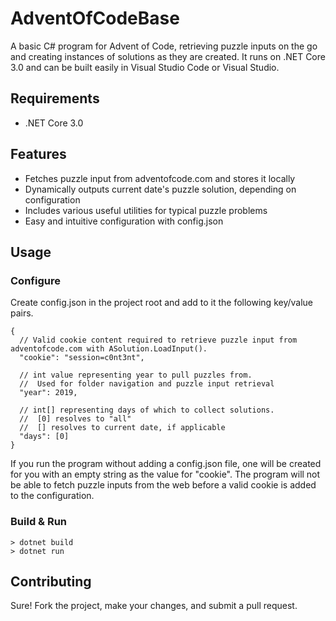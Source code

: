 # AdventOfCodeBase
A basic C# program for Advent of Code, retrieving puzzle inputs on the go and creating instances of solutions as they are created. It runs on .NET Core 3.0 and can be built easily in Visual Studio Code or Visual Studio. 

## Requirements
* .NET Core 3.0

## Features
* Fetches puzzle input from adventofcode.com and stores it locally
* Dynamically outputs current date's puzzle solution, depending on configuration
* Includes various useful utilities for typical puzzle problems
* Easy and intuitive configuration with config.json

## Usage
### Configure
Create config.json in the project root and add to it the following key/value pairs.
```
{
  // Valid cookie content required to retrieve puzzle input from adventofcode.com with ASolution.LoadInput(). 
  "cookie": "session=c0nt3nt", 
  
  // int value representing year to pull puzzles from.
  //  Used for folder navigation and puzzle input retrieval
  "year": 2019,

  // int[] representing days of which to collect solutions. 
  //  [0] resolves to "all" 
  //  [] resolves to current date, if applicable
  "days": [0] 
}
```
If you run the program without adding a config.json file, one will be created for you with an empty string as the value for "cookie". The program will not be able to fetch puzzle inputs from the web before a valid cookie is added to the configuration. 

### Build & Run
```
> dotnet build
> dotnet run
```

## Contributing 
Sure! Fork the project, make your changes, and submit a pull request. 
